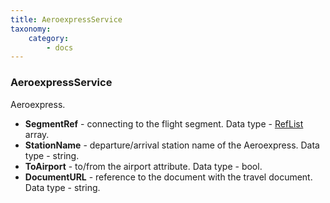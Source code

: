 ```yaml
---
title: AeroexpressService
taxonomy:
    category:
        - docs
---
```


### AeroexpressService

Aeroexpress.

-   **SegmentRef** - connecting to the flight segment. Data type - [RefList](/avia/common/reflist) array.
-   **StationName** - departure/arrival station name of the Aeroexpress. Data type - string.
-   **ToAirport** - to/from the airport attribute. Data type - bool.
-   **DocumentURL** - reference to the document with the travel document. Data type - string.